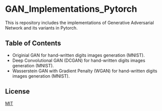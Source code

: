 # GAN_Implementations_Pytorch
This is repository includes the implementations of Generative Adversarial Network and its variants in Pytorch. 
## Table of Contents
  * Originial GAN for hand-written digits images generation (MNIST).
  * Deep Convolutional GAN (DCGAN) for hand-written digits images generation (MNIST).
  * Wasserstein GAN with Gradient Penalty (WGAN) for hand-written digits images generation (MNIST). 





## License
[MIT](https://choosealicense.com/licenses/mit/)
